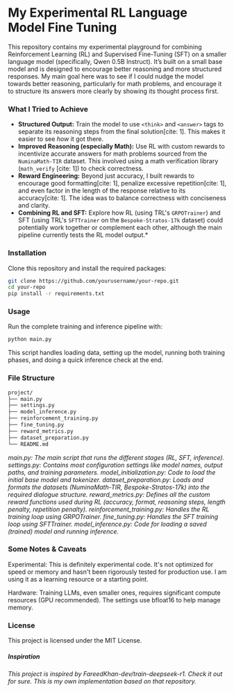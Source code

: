 # My Experimental RL Language Model Fine Tuning

This repository contains my experimental playground for combining Reinforcement Learning (RL) and Supervised Fine-Tuning (SFT) on a smaller language model (specifically, Qwen 0.5B Instruct). It’s built on a small base model and is designed to encourage better reasoning and more structured responses. My main goal here was to see if I could nudge the model towards better reasoning, particularly for math problems, and encourage it to structure its answers more clearly by showing its thought process first. 

### What I Tried to Achieve
* **Structured Output:** Train the model to use `<think>` and `<answer>` tags to separate its reasoning steps from the final solution[cite: 1]. This makes it easier to see *how* it got there.
* **Improved Reasoning (especially Math):** Use RL with custom rewards to incentivize accurate answers for math problems sourced from the `NuminaMath-TIR` dataset. This involved using a math verification library (`math_verify` [cite: 1]) to check correctness.
* **Reward Engineering:** Beyond just accuracy, I built rewards to encourage good formatting[cite: 1], penalize excessive repetition[cite: 1], and even factor in the length of the response relative to its accuracy[cite: 1]. The idea was to balance correctness with conciseness and clarity.
* **Combining RL and SFT:** Explore how RL (using TRL's `GRPOTrainer`) and SFT (using TRL's `SFTTrainer` on the `Bespoke-Stratos-17k` dataset) could potentially work together or complement each other, although the main pipeline currently tests the RL model output.*
  
### Installation
Clone this repository and install the required packages:
```bash
git clone https://github.com/yourusername/your-repo.git
cd your-repo
pip install -r requirements.txt
```
### Usage
Run the complete training and inference pipeline with:
```bash 
python main.py
```
This script handles loading data, setting up the model, running both training phases, and doing a quick inference check at the end.

### File Structure
```bash
project/
├── main.py 
├── settings.py    
├── model_inference.py     
├── reinforcement_training.py  
├── fine_tuning.py         
├── reward_metrics.py      
├── dataset_preparation.py 
└── README.md              

```
*main.py: The main script that runs the different stages (RL, SFT, inference).*
*settings.py: Contains most configuration settings like model names, output paths, and training parameters.*
*model_initialization.py: Code to load the initial base model and tokenizer.*
*dataset_preparation.py: Loads and formats the datasets (NuminaMath-TIR, Bespoke-Stratos-17k) into the required dialogue structure.*
*reward_metrics.py: Defines all the custom reward functions used during RL (accuracy, format, reasoning steps, length penalty, repetition penalty).*
*reinforcement_training.py: Handles the RL training loop using GRPOTrainer.*
*fine_tuning.py: Handles the SFT training loop using SFTTrainer.*
*model_inference.py: Code for loading a saved (trained) model and running inference.*

### Some Notes & Caveats
Experimental: This is definitely experimental code. It's not optimized for speed or memory and hasn't been rigorously tested for production use. I am using it as a learning resource or a starting point.

Hardware: Training LLMs, even smaller ones, requires significant compute resources (GPU recommended). The settings use bfloat16 to help manage memory.

### License
This project is licensed under the MIT License.

##### Inspiration
*This project is inspired by FareedKhan-dev/train-deepseek-r1. Check it out for sure. This is my own implementation based on that repository.*
